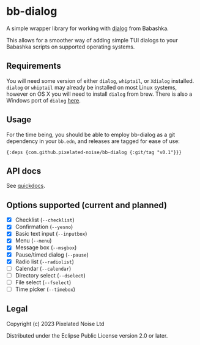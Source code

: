 # bb-dialog

A simple wrapper library for working with [dialog](https://invisible-island.net/dialog/manpage/dialog.html) from Babashka.

This allows for a smoother way of adding simple TUI dialogs to your Babashka scripts on supported operating systems.

## Requirements

You will need some version of either `dialog`, `whiptail`, or `Xdialog` installed. `dialog` or `whiptail` may already be installed on most 
Linux systems, however on OS X you will need to install `dialog` from brew. There is also a Windows port of `dialog` [here](https://andrear.altervista.org/home/cdialog.php).

## Usage

For the time being, you should be able to employ bb-dialog as a git dependency in your `bb.edn`, and releases are tagged for ease of use:

```
{:deps {com.github.pixelated-noise/bb-dialog {:git/tag "v0.1"}}}
```

## API docs

See [quickdocs](docs/API.md).

## Options supported (current and planned)

- [x] Checklist (`--checklist`)
- [x] Confirmation (`--yesno`)
- [x] Basic text input (`--inputbox`)
- [x] Menu (`--menu`)
- [x] Message box (`--msgbox`)
- [x] Pause/timed dialog (`--pause`)
- [x] Radio list (`--radiolist`)
- [ ] Calendar (`--calendar`)
- [ ] Directory select (`--dselect`)
- [ ] File select (`--fselect`)
- [ ] Time picker (`--timebox`)

## Legal

Copyright (c) 2023 Pixelated Noise Ltd

Distributed under the Eclipse Public License version 2.0 or later.